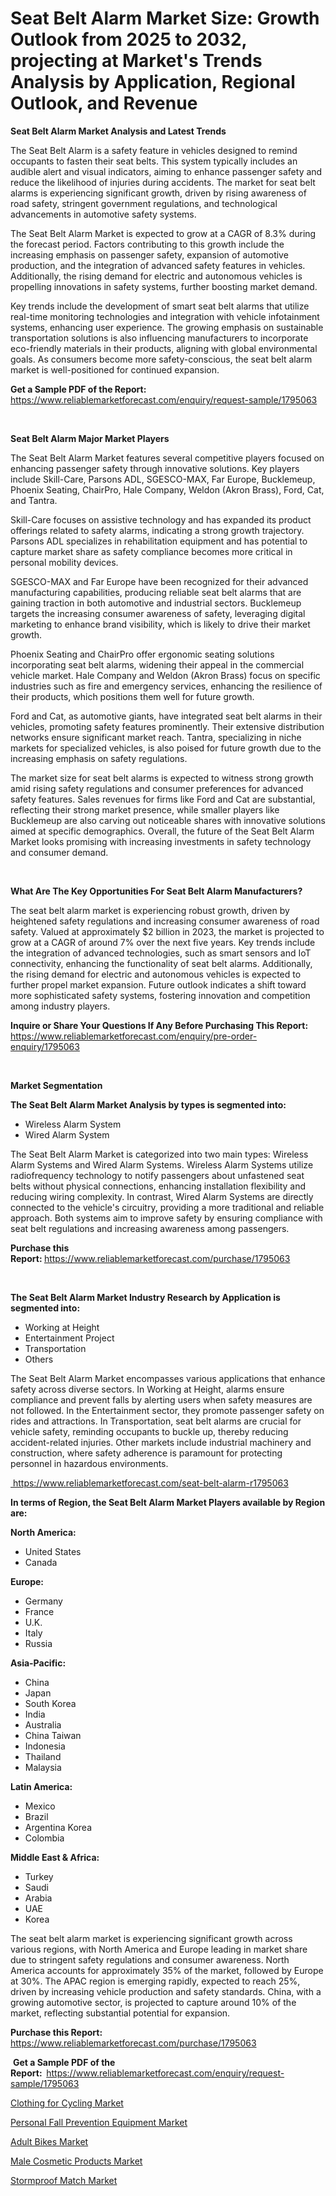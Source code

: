 <p><h1>Seat Belt Alarm Market Size: Growth Outlook from 2025 to 2032, projecting at Market's Trends Analysis by Application, Regional Outlook, and Revenue</h1></p><p><strong>Seat Belt Alarm Market Analysis and Latest Trends</strong></p>
<p><p>The Seat Belt Alarm is a safety feature in vehicles designed to remind occupants to fasten their seat belts. This system typically includes an audible alert and visual indicators, aiming to enhance passenger safety and reduce the likelihood of injuries during accidents. The market for seat belt alarms is experiencing significant growth, driven by rising awareness of road safety, stringent government regulations, and technological advancements in automotive safety systems.</p><p>The Seat Belt Alarm Market is expected to grow at a CAGR of 8.3% during the forecast period. Factors contributing to this growth include the increasing emphasis on passenger safety, expansion of automotive production, and the integration of advanced safety features in vehicles. Additionally, the rising demand for electric and autonomous vehicles is propelling innovations in safety systems, further boosting market demand. </p><p>Key trends include the development of smart seat belt alarms that utilize real-time monitoring technologies and integration with vehicle infotainment systems, enhancing user experience. The growing emphasis on sustainable transportation solutions is also influencing manufacturers to incorporate eco-friendly materials in their products, aligning with global environmental goals. As consumers become more safety-conscious, the seat belt alarm market is well-positioned for continued expansion.</p></p>
<p><strong>Get a Sample PDF of the Report:&nbsp;</strong> <a href="https://www.reliablemarketforecast.com/enquiry/request-sample/1795063?utm_campaign=1167&utm_medium=2&utm_source=Github&utm_content=ia&utm_term=04042025&utm_id=seat-belt-alarm">https://www.reliablemarketforecast.com/enquiry/request-sample/1795063</a></p>
<p>&nbsp;</p>
<p><strong>Seat Belt Alarm Major Market Players</strong></p>
<p><p>The Seat Belt Alarm Market features several competitive players focused on enhancing passenger safety through innovative solutions. Key players include Skill-Care, Parsons ADL, SGESCO-MAX, Far Europe, Bucklemeup, Phoenix Seating, ChairPro, Hale Company, Weldon (Akron Brass), Ford, Cat, and Tantra.</p><p>Skill-Care focuses on assistive technology and has expanded its product offerings related to safety alarms, indicating a strong growth trajectory. Parsons ADL specializes in rehabilitation equipment and has potential to capture market share as safety compliance becomes more critical in personal mobility devices. </p><p>SGESCO-MAX and Far Europe have been recognized for their advanced manufacturing capabilities, producing reliable seat belt alarms that are gaining traction in both automotive and industrial sectors. Bucklemeup targets the increasing consumer awareness of safety, leveraging digital marketing to enhance brand visibility, which is likely to drive their market growth.</p><p>Phoenix Seating and ChairPro offer ergonomic seating solutions incorporating seat belt alarms, widening their appeal in the commercial vehicle market. Hale Company and Weldon (Akron Brass) focus on specific industries such as fire and emergency services, enhancing the resilience of their products, which positions them well for future growth.</p><p>Ford and Cat, as automotive giants, have integrated seat belt alarms in their vehicles, promoting safety features prominently. Their extensive distribution networks ensure significant market reach. Tantra, specializing in niche markets for specialized vehicles, is also poised for future growth due to the increasing emphasis on safety regulations.</p><p>The market size for seat belt alarms is expected to witness strong growth amid rising safety regulations and consumer preferences for advanced safety features. Sales revenues for firms like Ford and Cat are substantial, reflecting their strong market presence, while smaller players like Bucklemeup are also carving out noticeable shares with innovative solutions aimed at specific demographics. Overall, the future of the Seat Belt Alarm Market looks promising with increasing investments in safety technology and consumer demand.</p></p>
<p>&nbsp;</p>
<p><strong>What Are The Key Opportunities For Seat Belt Alarm Manufacturers?</strong></p>
<p><p>The seat belt alarm market is experiencing robust growth, driven by heightened safety regulations and increasing consumer awareness of road safety. Valued at approximately $2 billion in 2023, the market is projected to grow at a CAGR of around 7% over the next five years. Key trends include the integration of advanced technologies, such as smart sensors and IoT connectivity, enhancing the functionality of seat belt alarms. Additionally, the rising demand for electric and autonomous vehicles is expected to further propel market expansion. Future outlook indicates a shift toward more sophisticated safety systems, fostering innovation and competition among industry players.</p></p>
<p><strong>Inquire or Share Your Questions If Any Before Purchasing This Report:</strong> <a href="https://www.reliablemarketforecast.com/enquiry/pre-order-enquiry/1795063?utm_campaign=1167&utm_medium=2&utm_source=Github&utm_content=ia&utm_term=04042025&utm_id=seat-belt-alarm">https://www.reliablemarketforecast.com/enquiry/pre-order-enquiry/1795063</a></p>
<p>&nbsp;</p>
<p><strong>Market Segmentation</strong></p>
<p><strong>The Seat Belt Alarm Market Analysis by types is segmented into:</strong></p>
<p><ul><li>Wireless Alarm System</li><li>Wired Alarm System</li></ul></p>
<p><p>The Seat Belt Alarm Market is categorized into two main types: Wireless Alarm Systems and Wired Alarm Systems. Wireless Alarm Systems utilize radiofrequency technology to notify passengers about unfastened seat belts without physical connections, enhancing installation flexibility and reducing wiring complexity. In contrast, Wired Alarm Systems are directly connected to the vehicle's circuitry, providing a more traditional and reliable approach. Both systems aim to improve safety by ensuring compliance with seat belt regulations and increasing awareness among passengers.</p></p>
<p><strong>Purchase this Report:&nbsp;</strong><a href="https://www.reliablemarketforecast.com/purchase/1795063?utm_campaign=1167&utm_medium=2&utm_source=Github&utm_content=ia&utm_term=04042025&utm_id=seat-belt-alarm">https://www.reliablemarketforecast.com/purchase/1795063</a></p>
<p>&nbsp;</p>
<p><strong>The Seat Belt Alarm Market Industry Research by Application is segmented into:</strong></p>
<p><ul><li>Working at Height</li><li>Entertainment Project</li><li>Transportation</li><li>Others</li></ul></p>
<p><p>The Seat Belt Alarm Market encompasses various applications that enhance safety across diverse sectors. In Working at Height, alarms ensure compliance and prevent falls by alerting users when safety measures are not followed. In the Entertainment sector, they promote passenger safety on rides and attractions. In Transportation, seat belt alarms are crucial for vehicle safety, reminding occupants to buckle up, thereby reducing accident-related injuries. Other markets include industrial machinery and construction, where safety adherence is paramount for protecting personnel in hazardous environments.</p></p>
<p><a href="https://www.reliablemarketforecast.com/seat-belt-alarm-r1795063?utm_campaign=1167&utm_medium=2&utm_source=Github&utm_content=ia&utm_term=04042025&utm_id=seat-belt-alarm">&nbsp;https://www.reliablemarketforecast.com/seat-belt-alarm-r1795063</a></p>
<p><strong>In terms of Region, the Seat Belt Alarm Market Players available by Region are:</strong></p>
<p>
    <p> <strong> North America: </strong>
        <ul>
            <li>United States</li>
            <li>Canada</li>
        </ul>
        </p> 
    <p> <strong> Europe: </strong>
        <ul>
            <li>Germany</li>
            <li>France</li>
            <li>U.K.</li>
            <li>Italy</li>
            <li>Russia</li>
        </ul>
        </p> 
    <p> <strong> Asia-Pacific: </strong>
        <ul>
            <li>China</li>
            <li>Japan</li>
            <li>South Korea</li>
            <li>India</li>
            <li>Australia</li>
            <li>China Taiwan</li>
            <li>Indonesia</li>
            <li>Thailand</li>
            <li>Malaysia</li>
        </ul>
        </p> 
    <p> <strong> Latin America: </strong>
        <ul>
            <li>Mexico</li>
            <li>Brazil</li>
            <li>Argentina Korea</li>
            <li>Colombia</li>
        </ul>
        </p> 
    <p> <strong> Middle East & Africa: </strong>
        <ul>
            <li>Turkey</li>
            <li>Saudi</li>
            <li>Arabia</li>
            <li>UAE</li>
            <li>Korea</li>
        </ul>
    </p>
    </p>
<p><p>The seat belt alarm market is experiencing significant growth across various regions, with North America and Europe leading in market share due to stringent safety regulations and consumer awareness. North America accounts for approximately 35% of the market, followed by Europe at 30%. The APAC region is emerging rapidly, expected to reach 25%, driven by increasing vehicle production and safety standards. China, with a growing automotive sector, is projected to capture around 10% of the market, reflecting substantial potential for expansion.</p></p>
<p><strong>Purchase this Report: </strong><a href="https://www.reliablemarketforecast.com/purchase/1795063?utm_campaign=1167&utm_medium=2&utm_source=Github&utm_content=ia&utm_term=04042025&utm_id=seat-belt-alarm">https://www.reliablemarketforecast.com/purchase/1795063</a></p>
<p>&nbsp;<strong>Get a Sample PDF of the Report:&nbsp;&nbsp;</strong><a href="https://www.reliablemarketforecast.com/enquiry/request-sample/1795063?utm_campaign=1167&utm_medium=2&utm_source=Github&utm_content=ia&utm_term=04042025&utm_id=seat-belt-alarm">https://www.reliablemarketforecast.com/enquiry/request-sample/1795063</a></p>
<p><strong></strong></p>
<p><p><a href="https://github.com/dekamrapinq1/Market-Research-Report-List-1/blob/main/clothing-for-cycling-market.md?utm_campaign=1167&utm_medium=2&utm_source=Github&utm_content=ia&utm_term=04042025&utm_id=seat-belt-alarm">Clothing for Cycling Market</a></p><p><a href="https://github.com/maaniwilka9y/Market-Research-Report-List-1/blob/main/personal-fall-prevention-equipment-market.md?utm_campaign=1167&utm_medium=2&utm_source=Github&utm_content=ia&utm_term=04042025&utm_id=seat-belt-alarm">Personal Fall Prevention Equipment Market</a></p><p><a href="https://github.com/spineamosa0e/Market-Research-Report-List-1/blob/main/adult-bikes-market.md?utm_campaign=1167&utm_medium=2&utm_source=Github&utm_content=ia&utm_term=04042025&utm_id=seat-belt-alarm">Adult Bikes Market</a></p><p><a href="https://github.com/dumanelina6v/Market-Research-Report-List-1/blob/main/male-cosmetic-products-market.md?utm_campaign=1167&utm_medium=2&utm_source=Github&utm_content=ia&utm_term=04042025&utm_id=seat-belt-alarm">Male Cosmetic Products Market</a></p><p><a href="https://github.com/waldarolka1j/Market-Research-Report-List-1/blob/main/stormproof-match-market.md?utm_campaign=1167&utm_medium=2&utm_source=Github&utm_content=ia&utm_term=04042025&utm_id=seat-belt-alarm">Stormproof Match Market</a></p></p>
